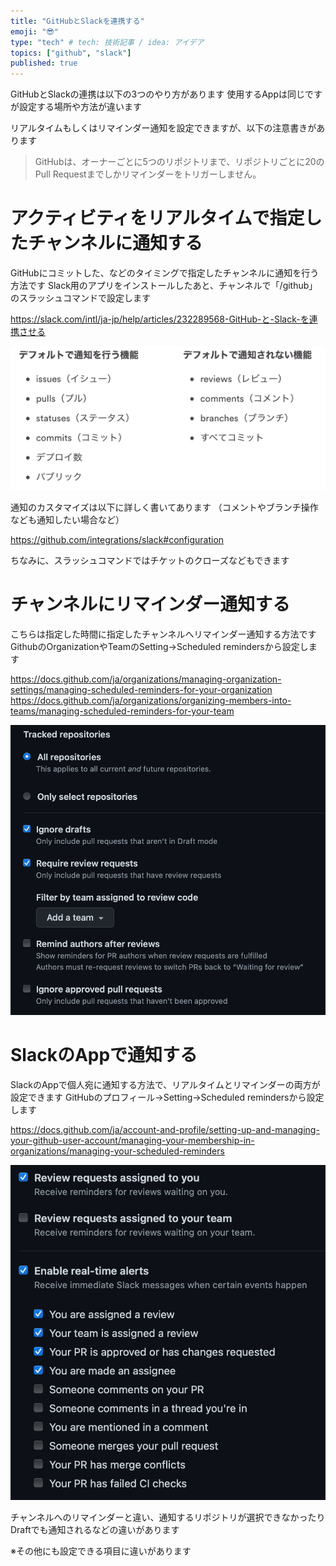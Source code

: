 ```yaml
---
title: "GitHubとSlackを連携する"
emoji: "😎"
type: "tech" # tech: 技術記事 / idea: アイデア
topics: ["github", "slack"]
published: true
---
```

GitHubとSlackの連携は以下の3つのやり方があります
使用するAppは同じですが設定する場所や方法が違います

リアルタイムもしくはリマインダー通知を設定できますが、以下の注意書きがあります
> GitHubは、オーナーごとに5つのリポジトリまで、リポジトリごとに20のPull Requestまでしかリマインダーをトリガーしません。

# アクティビティをリアルタイムで指定したチャンネルに通知する

GitHubにコミットした、などのタイミングで指定したチャンネルに通知を行う方法です
Slack用のアプリをインストールしたあと、チャンネルで「/github」のスラッシュコマンドで設定します

https://slack.com/intl/ja-jp/help/articles/232289568-GitHub-と-Slack-を連携させる

![](/images/20211013/1.png)

通知のカスタマイズは以下に詳しく書いてあります
（コメントやブランチ操作なども通知したい場合など）

https://github.com/integrations/slack#configuration

ちなみに、スラッシュコマンドではチケットのクローズなどもできます

# チャンネルにリマインダー通知する

こちらは指定した時間に指定したチャンネルへリマインダー通知する方法です
GithubのOrganizationやTeamのSetting->Scheduled remindersから設定します

https://docs.github.com/ja/organizations/managing-organization-settings/managing-scheduled-reminders-for-your-organization
https://docs.github.com/ja/organizations/organizing-members-into-teams/managing-scheduled-reminders-for-your-team

![](/images/20211013/2.png)

# SlackのAppで通知する

SlackのAppで個人宛に通知する方法で、リアルタイムとリマインダーの両方が設定できます
GitHubのプロフィール->Setting->Scheduled remindersから設定します

https://docs.github.com/ja/account-and-profile/setting-up-and-managing-your-github-user-account/managing-your-membership-in-organizations/managing-your-scheduled-reminders

![](/images/20211013/3.png)

チャンネルへのリマインダーと違い、通知するリポジトリが選択できなかったり
Draftでも通知されるなどの違いがあります

※その他にも設定できる項目に違いがあります
